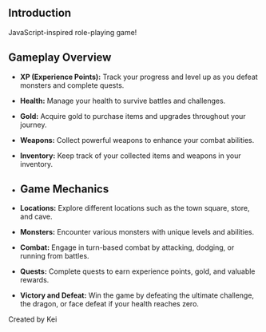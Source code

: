 ## Introduction
JavaScript-inspired role-playing game! 

## Gameplay Overview

- **XP (Experience Points):** Track your progress and level up as you defeat monsters and complete quests.
- **Health:** Manage your health to survive battles and challenges.
- **Gold:** Acquire gold to purchase items and upgrades throughout your journey.
- **Weapons:** Collect powerful weapons to enhance your combat abilities.
- **Inventory:** Keep track of your collected items and weapons in your inventory.



- ## Game Mechanics
- **Locations:** Explore different locations such as the town square, store, and cave.
- **Monsters:** Encounter various monsters with unique levels and abilities.
- **Combat:** Engage in turn-based combat by attacking, dodging, or running from battles.
- **Quests:** Complete quests to earn experience points, gold, and valuable rewards.
- **Victory and Defeat:** Win the game by defeating the ultimate challenge, the dragon, or face defeat if your health reaches zero.

Created by Kei

